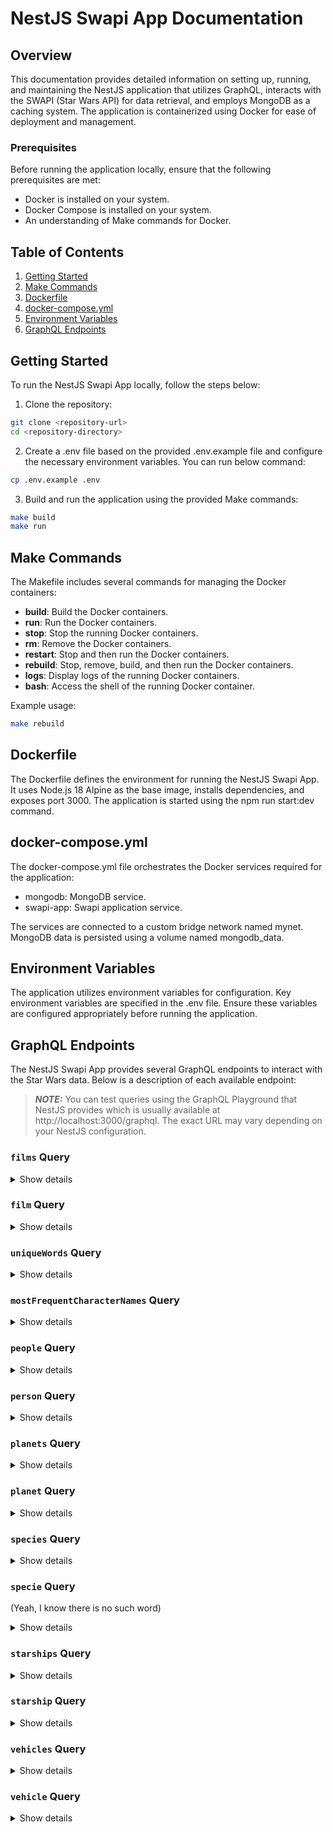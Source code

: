 # NestJS Swapi App Documentation

## Overview

This documentation provides detailed information on setting up, running, and maintaining the NestJS application that utilizes GraphQL, interacts with the SWAPI (Star Wars API) for data retrieval, and employs MongoDB as a caching system. The application is containerized using Docker for ease of deployment and management.

### Prerequisites

Before running the application locally, ensure that the following prerequisites are met:

- Docker is installed on your system.
- Docker Compose is installed on your system.
- An understanding of Make commands for Docker.

## Table of Contents

1. [Getting Started](#getting-started)
2. [Make Commands](#make-commands)
3. [Dockerfile](#dockerfile)
4. [docker-compose.yml](#docker-composeyml)
5. [Environment Variables](#environment-variables)
6. [GraphQL Endpoints](#graphql-endpoints)

## Getting Started

To run the NestJS Swapi App locally, follow the steps below:

1. Clone the repository:

```bash
git clone <repository-url>
cd <repository-directory>
```

2. Create a .env file based on the provided .env.example file and configure the necessary environment variables. You can run below command:
```bash
cp .env.example .env
```

3. Build and run the application using the provided Make commands:

```bash
make build
make run
```

## Make Commands

The Makefile includes several commands for managing the Docker containers:

- **build**: Build the Docker containers.
- **run**: Run the Docker containers.
- **stop**: Stop the running Docker containers.
- **rm**: Remove the Docker containers.
- **restart**: Stop and then run the Docker containers.
- **rebuild**: Stop, remove, build, and then run the Docker containers.
- **logs**: Display logs of the running Docker containers.
- **bash**: Access the shell of the running Docker container.

Example usage:

```bash
make rebuild
```

## Dockerfile
The Dockerfile defines the environment for running the NestJS Swapi App. It uses Node.js 18 Alpine as the base image, installs dependencies, and exposes port 3000. The application is started using the npm run start:dev command.

## docker-compose.yml
The docker-compose.yml file orchestrates the Docker services required for the application:

- mongodb: MongoDB service.
- swapi-app: Swapi application service.

The services are connected to a custom bridge network named mynet. MongoDB data is persisted using a volume named mongodb_data.

## Environment Variables
The application utilizes environment variables for configuration. Key environment variables are specified in the .env file. Ensure these variables are configured appropriately before running the application.

## GraphQL Endpoints
The NestJS Swapi App provides several GraphQL endpoints to interact with the Star Wars data. Below is a description of each available endpoint:

> **_NOTE:_**  You can test queries using the GraphQL Playground that NestJS provides which is usually available at http://localhost:3000/graphql. The exact URL may vary depending on your NestJS configuration.

### `films` Query
<details>
  <summary>Show details</summary>
  <br/>

**Description**:

Retrieve a list of films based on optional search criteria, pagination, and default filtering.

**Parameters**:
- search (String): Optional search string. Defaults to an empty string.
- skip (Int): Number of records to skip. Defaults to 0.
- take (Int): Number of records to take. Defaults to 10.

**Example Usage**:

```gql
query {
  films(search: "A New Hope", skip: 0, take: 5) {
    id,
    title,
    opening_crawl,
    director
  }
}
```
</details>

### `film` Query
<details>
  <summary>Show details</summary>
  <br/>

**Description**:

Retrieve a specific film by its ID.

**Parameters**:
- id (Int): ID of the film

**Example Usage**:

```gql
query {
  film(id: 1) {
    id,
    title,
    opening_crawl,
    director
  }
}
```

</details>

### `uniqueWords` Query
<details>
  <summary>Show details</summary>
  <br/>

**Description**:

Retrieve unique words and their occurrences from the opening crawls of all films.

**Example Usage**:

```gql
query {
  uniqueWords {
    word,
    occurrences
  }
}
```

</details>

### `mostFrequentCharacterNames` Query
<details>
  <summary>Show details</summary>
  <br/>

**Description**:

Retrieve the most frequent character names and their occurrences from the opening crawls of all films.

**Example Usage**:

```gql
query {
  mostFrequentCharacterNames {
    name,
    occurrences
  }
}
```
</details>

### `people` Query
<details>
  <summary>Show details</summary>
  <br/>

**Description**:

Retrieve a list of people based on optional search criteria, pagination, and default filtering.

**Parameters**:
- search (String): Optional search string. Defaults to an empty string.
- skip (Int): Number of records to skip. Defaults to 0.
- take (Int): Number of records to take. Defaults to 10.

**Example Usage**:

```gql
query {
  people(search: "Luke", skip: 0, take: 5) {
    id,
    name,
    birth_year,
    gender
  }
}
```
</details>

### `person` Query
<details>
  <summary>Show details</summary>
  <br/>

**Description**:

Retrieve a specific person by their ID.

**Parameters**:
- id (Int): ID of the film

**Example Usage**:

```gql
query {
  person(id: 1) {
    id,
    name,
    birth_year,
    gender
  }
}
```
</details>

### `planets` Query
<details>
  <summary>Show details</summary>
  <br/>

**Description**:

Retrieve a list of planets based on optional search criteria, pagination, and default filtering.

**Parameters**:
- search (String): Optional search string. Defaults to an empty string.
- skip (Int): Number of records to skip. Defaults to 0.
- take (Int): Number of records to take. Defaults to 10.

**Example Usage**:

```gql
query {
  planets(search: "Tatooine", skip: 0, take: 5) {
    id,
    name,
    climate,
    population
  }
}
```
</details>

### `planet` Query
<details>
  <summary>Show details</summary>
  <br/>

**Description**:

Retrieve a specific planet by its ID.

**Parameters**:
- id (Int): ID of the film

**Example Usage**:

```gql
query {
  planet(id: 1) {
    id,
    name,
    climate,
    population
  }
}
```
</details>

### `species` Query
<details>
  <summary>Show details</summary>
  <br/>

**Description**:

Retrieve a list of species based on optional search criteria, pagination, and default filtering.

**Parameters**:
- search (String): Optional search string. Defaults to an empty string.
- skip (Int): Number of records to skip. Defaults to 0.
- take (Int): Number of records to take. Defaults to 10.

**Example Usage**:

```gql
query {
  species(search: "Wookiee", skip: 0, take: 5) {
    id,
    name,
    classification,
    language
  }
}
```
</details>

### `specie` Query
(Yeah, I know there is no such word)
<details>
  <summary>Show details</summary>
  <br/>

**Description**:

Retrieve a specific species by its ID.

**Parameters**:
- id (Int): ID of the film

**Example Usage**:

```gql
query {
  specie(id: 1) {
    id,
    name,
    classification,
    language
  }
}
```
</details>

### `starships` Query
<details>
  <summary>Show details</summary>
  <br/>

**Description**:

Retrieve a list of starships based on optional search criteria, pagination, and default filtering.

**Parameters**:
- search (String): Optional search string. Defaults to an empty string.
- skip (Int): Number of records to skip. Defaults to 0.
- take (Int): Number of records to take. Defaults to 10.

**Example Usage**:

```gql
query {
  starships(search: "X-wing", skip: 0, take: 5) {
    id,
    name,
    model,
    crew
  }
}
```
</details>

### `starship` Query
<details>
  <summary>Show details</summary>
  <br/>

**Description**:

Retrieve a specific starship by its ID.

**Parameters**:
- id (Int): ID of the film

**Example Usage**:

```gql
query {
  starship(id: 1) {
    id,
    name,
    model,
    crew
  }
}
```
</details>

### `vehicles` Query
<details>
  <summary>Show details</summary>
  <br/>

**Description**:

Retrieve a list of vehicles based on optional search criteria, pagination, and default filtering.

**Parameters**:
- search (String): Optional search string. Defaults to an empty string.
- skip (Int): Number of records to skip. Defaults to 0.
- take (Int): Number of records to take. Defaults to 10.

**Example Usage**:

```gql
query {
  vehicles(search: "Speeder", skip: 0, take: 5) {
    id,
    name,
    model,
    passengers
  }
}
```
</details>

### `vehicle` Query
<details>
  <summary>Show details</summary>
  <br/>

**Description**:

Retrieve a specific vehicle by its ID.

**Parameters**:
- id (Int): ID of the film

**Example Usage**:

```gql
query {
  vehicle(id: 1) {
    id,
    name,
    model,
    passengers
  }
}
```
</details>


